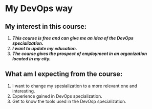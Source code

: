 # My DevOps way

## My interest in this course:
1.	___This course is free and can give me an idea of the DevOps specialization.___
2.	___I want to update my education.___
3.	___The course gives the prospect of employment in an organization located in my city.___

## What am I expecting from the course:
1.	I want to change my spesialization to a more relevant one and interesting.
2.	Experience gained in DevOps specialization.
3.	Get to know the tools used in the DevOsp specialization.
